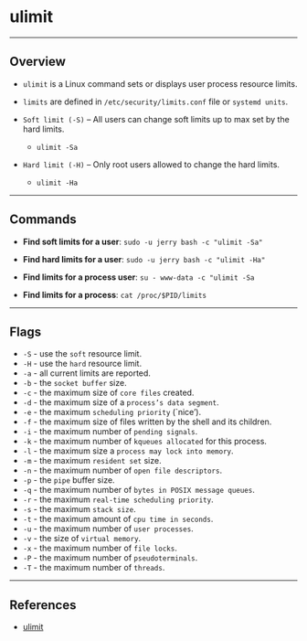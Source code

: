 # ulimit

---

## Overview

* `ulimit` is a Linux command sets or displays user process resource limits. 

* `limits` are defined in `/etc/security/limits.conf` file or `systemd units`.

* `Soft limit (-S)` – All users can change soft limits up to max set by the hard limits.

    * `ulimit -Sa`

* `Hard limit (-H)` – Only root users allowed to change the hard limits.

    * `ulimit -Ha`

---

## Commands

* __Find soft limits for a user__: `sudo -u jerry bash -c "ulimit -Sa"`

* __Find hard limits for a user__: `sudo -u jerry bash -c "ulimit -Ha"`

* __Find limits for a process user__: `su - www-data -c "ulimit -Sa`

* __Find limits for a process__: `cat /proc/$PID/limits`

---

## Flags

* `-S` - use the `soft` resource limit.
* `-H` - use the `hard` resource limit.
* `-a` - all current limits are reported.
* `-b` - the `socket buffer` size.
* `-c` - the maximum size of `core files` created.
* `-d` - the maximum size of a `process’s data segment`.
* `-e` - the maximum `scheduling priority` (`nice’).
* `-f` - the maximum size of files written by the shell and its children.
* `-i` - the maximum number of `pending signals`.
* `-k` - the maximum number of `kqueues allocated` for this process.
* `-l` - the maximum size a `process may lock into memory`.
* `-m` - the maximum `resident set` size.
* `-n` - the maximum number of `open file descriptors`.
* `-p` - the `pipe` buffer size.
* `-q` - the maximum number of `bytes in POSIX message queues`.
* `-r` - the maximum `real-time scheduling priority`.
* `-s` - the maximum `stack size`.
* `-t` - the maximum amount of `cpu time in seconds`.
* `-u` - the maximum number of `user processes`.
* `-v` - the size of `virtual memory`.
* `-x` - the maximum number of `file locks`.
* `-P` - the maximum number of `pseudoterminals`.
* `-T` - the maximum number of `threads`.


---

## References

* [ulimit](https://www.cyberciti.biz/faq/how-to-find-ulimit-for-user-on-linux/)